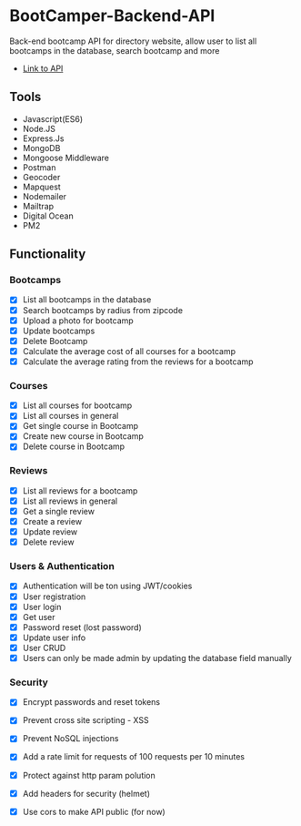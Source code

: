 # BootCamper-Backend-API
Back-end bootcamp API for directory website, allow user to list all bootcamps in the database, search bootcamp and more
* [Link to API](https://jamesyang12.com/)

## Tools

* Javascript(ES6)
* Node.JS
* Express.Js
* MongoDB
* Mongoose Middleware
* Postman
* Geocoder 
* Mapquest
* Nodemailer
* Mailtrap
* Digital Ocean
* PM2


## Functionality

### Bootcamps
- [x] List all bootcamps in the database
- [x] Search bootcamps by radius from zipcode
- [x] Upload a photo for bootcamp
- [x] Update bootcamps
- [x] Delete Bootcamp
- [x] Calculate the average cost of all courses for a bootcamp
- [x] Calculate the average rating from the reviews for a bootcamp

### Courses
- [x] List all courses for bootcamp
- [x] List all courses in general
- [x] Get single course in Bootcamp
- [x] Create new course in Bootcamp
- [x] Delete course in Bootcamp

### Reviews
- [x] List all reviews for a bootcamp
- [x] List all reviews in general
- [x] Get a single review
- [x] Create a review
- [x] Update review
- [x] Delete review

### Users & Authentication
- [x] Authentication will be ton using JWT/cookies
- [x] User registration
- [x] User login
- [x] Get user
- [x] Password reset (lost password)
- [x] Update user info
- [x] User CRUD
- [x] Users can only be made admin by updating the database field manually

### Security
- [x] Encrypt passwords and reset tokens
- [x] Prevent cross site scripting - XSS
- [x] Prevent NoSQL injections
- [x] Add a rate limit for requests of 100 requests per 10 minutes
- [x] Protect against http param polution
- [x] Add headers for security (helmet)
- [x] Use cors to make API public (for now)

